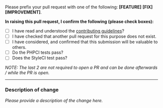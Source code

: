 Please prefix your pull request with one of the following: **[FEATURE]** **[FIX]** **[IMPROVEMENT]**.

**In raising this pull request, I confirm the following (please check boxes):**

- [ ] I have read and understood the [contributing guidelines](https://github.com/REBElinBLUE/deployer/.github/CONTRIBUTING.md)?
- [ ] I have checked that another pull request for this purpose does not exist.
- [ ] I have considered, and confirmed that this submission will be valuable to others.
- [ ] Do the PHPCI tests pass?
- [ ] Does the StyleCI test pass?

_NOTE: The last 2 are not required to open a PR and can be done afterwards /
while the PR is open._

---

### Description of change

*Please provide a description of the change here.*
